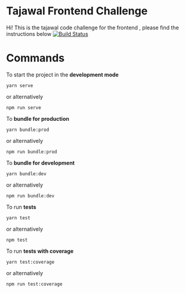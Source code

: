 # Tajawal Frontend Challenge 
Hi! This is the tajawal code challenge for the frontend , please find the instructions below
[![Build Status](https://travis-ci.org/MohamadGamal/Tajawal_FE_Challenge.svg?branch=master)](https://travis-ci.org/MohamadGamal/Tajawal_FE_Challenge)

# Commands

To start the project in the **development mode** 
```
yarn serve
```
or alternatively 
```
npm run serve
```

To **bundle for production** 
```
yarn bundle:prod
```
or alternatively 
```
npm run bundle:prod
```
To **bundle for development** 
```
yarn bundle:dev
```
or alternatively 
```
npm run bundle:dev
```
To run **tests** 
```
yarn test
```
or alternatively 
```
npm test
```
To run **tests with coverage** 
```
yarn test:coverage
```
or alternatively 
```
npm run test:coverage
```
